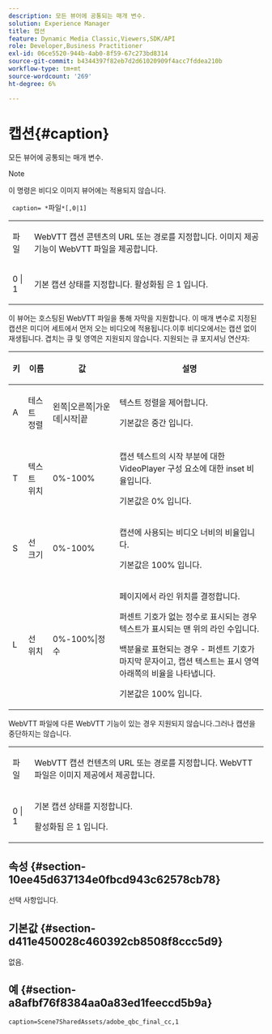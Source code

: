 ```yaml
---
description: 모든 뷰어에 공통되는 매개 변수.
solution: Experience Manager
title: 캡션
feature: Dynamic Media Classic,Viewers,SDK/API
role: Developer,Business Practitioner
exl-id: 06ce5520-944b-4ab0-8f59-67c273bd8314
source-git-commit: b4344397f82eb7d2d61020909f4acc7fddea210b
workflow-type: tm+mt
source-wordcount: '269'
ht-degree: 6%

---
```


# 캡션{#caption}

모든 뷰어에 공통되는 매개 변수.

>[!NOTE]
>
>이 명령은 비디오 이미지 뷰어에는 적용되지 않습니다.

` caption= *`파일`*[,0|1]`

<table id="table_9B98C97485DD4DEB8A6ECBCE8DF6B886"> 
 <tbody> 
  <tr> 
   <td colname="col1"> <p> <span class="codeph"> <span class="varname"> 파일  </span> </span> </p> </td> 
   <td colname="col2"> <p> WebVTT 캡션 콘텐츠의 URL 또는 경로를 지정합니다. 이미지 제공 기능이 WebVTT 파일을 제공합니다. </p> </td> 
  </tr> 
  <tr> 
   <td colname="col1"> <p> <span class="codeph"> 0 | 1 </span> </p> </td> 
   <td colname="col2"> <p> 기본 캡션 상태를 지정합니다. 활성화됨 은 <span class="codeph"> 1 </span>입니다. </p> </td> 
  </tr> 
 </tbody> 
</table>

이 뷰어는 호스팅된 WebVTT 파일을 통해 자막을 지원합니다. 이 매개 변수로 지정된 캡션은 미디어 세트에서 먼저 오는 비디오에 적용됩니다.이후 비디오에서는 캡션 없이 재생됩니다. 겹치는 큐 및 영역은 지원되지 않습니다. 지원되는 큐 포지셔닝 연산자:

<table id="table_E752D7D8C1AA40C6B8A7057D2BB379C1"> 
 <thead> 
  <tr> 
   <th colname="col1" class="entry"> <p>키 </p> </th> 
   <th colname="col2" class="entry"> <p>이름 </p> </th> 
   <th colname="col3" class="entry"> <p>값 </p> </th> 
   <th colname="col4" class="entry"> <p>설명 </p> </th> 
  </tr> 
 </thead>
 <tbody> 
  <tr> 
   <td colname="col1"> <p> <span class="codeph"> A </span> </p> </td> 
   <td colname="col2"> <p>테스트 정렬 </p> </td> 
   <td colname="col3"> <p> <span class="codeph"> 왼쪽|오른쪽|가운데|시작|끝  </span> </p> </td> 
   <td colname="col4"> <p> 텍스트 정렬을 제어합니다. </p> <p>기본값은 <span class="codeph"> 중간 </span>입니다. </p> </td> 
  </tr> 
  <tr> 
   <td colname="col1"> <p> <span class="codeph"> T </span> </p> </td> 
   <td colname="col2"> <p>텍스트 위치 </p> </td> 
   <td colname="col3"> <p> 0%-100% </p> </td> 
   <td colname="col4"> <p> 캡션 텍스트의 시작 부분에 대한 VideoPlayer 구성 요소에 대한 inset 비율입니다. </p> <p>기본값은 <span class="codeph"> 0% </span>입니다. </p> </td> 
  </tr> 
  <tr> 
   <td colname="col1"> <p> <span class="codeph"> S </span> </p> </td> 
   <td colname="col2"> <p>선 크기 </p> </td> 
   <td colname="col3"> <p> 0%-100% </p> </td> 
   <td colname="col4"> <p> 캡션에 사용되는 비디오 너비의 비율입니다. </p> <p>기본값은 <span class="codeph"> 100% </span>입니다. </p> </td> 
  </tr> 
  <tr> 
   <td colname="col1"> <p> <span class="codeph"> L </span> </p> </td> 
   <td colname="col2"> <p>선 위치 </p> </td> 
   <td colname="col3"> <p> 0%-100%|정수 </p> </td> 
   <td colname="col4"> <p> 페이지에서 라인 위치를 결정합니다. </p> <p>퍼센트 기호가 없는 정수로 표시되는 경우 텍스트가 표시되는 맨 위의 라인 수입니다. </p> <p>백분율로 표현되는 경우 - 퍼센트 기호가 마지막 문자이고, 캡션 텍스트는 표시 영역 아래쪽의 비율을 나타냅니다. </p> <p>기본값은 <span class="codeph"> 100% </span>입니다. </p> </td> 
  </tr> 
 </tbody> 
</table>

WebVTT 파일에 다른 WebVTT 기능이 있는 경우 지원되지 않습니다.그러나 캡션을 중단하지는 않습니다.

<table id="table_CB7B4DFC6B654AECA1AF6594E3FD5C46"> 
 <tbody> 
  <tr> 
   <td colname="col1"> <p> <span class="codeph"> <span class="varname"> 파일  </span> </span> </p> </td> 
   <td colname="col2"> <p> WebVTT 캡션 컨텐츠의 URL 또는 경로를 지정합니다. WebVTT 파일은 이미지 제공에서 제공합니다. </p> </td> 
  </tr> 
  <tr> 
   <td colname="col1"> <p> <span class="codeph"> 0 | 1 </span> </p> </td> 
   <td colname="col2"> <p> 기본 캡션 상태를 지정합니다. </p> <p>활성화됨 은 <span class="codeph"> 1 </span>입니다. </p> </td> 
  </tr> 
 </tbody> 
</table>

## 속성 {#section-10ee45d637134e0fbcd943c62578cb78}

선택 사항입니다.

## 기본값 {#section-d411e450028c460392cb8508f8ccc5d9}

없음.

## 예 {#section-a8afbf76f8384aa0a83ed1feeccd5b9a}

```
caption=Scene7SharedAssets/adobe_qbc_final_cc,1
```
